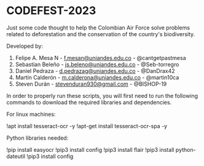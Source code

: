 # CODEFEST-2023
Just some code thought to help the Colombian Air Force solve problems related to deforestation and the conservation of the country's biodiversity.

Developed by:
1. Felipe A. Mesa N - f.mesan@uniandes.edu.co - @cantgetpastmesa
2. Sebastían Beleño - js.beleno@uniandes.edu.co - @Seb-torregro
3. Daniel Pedraza - d.pedrazag@uniandes.edu.co - @DanDrax42
4. Martín Calderón - m.calderona@uniandes.edu.co - @martin10ca
5. Steven Durán - stevenduran930@gmail.com - @BISHOP-19

In order to properly run these scripts, you will first need to run the following commands to download the required libraries and dependencies.

For linux machines:

!apt install tesseract-ocr -y
!apt-get install tesseract-ocr-spa -y

Python libraries needed:

!pip install easyocr
!pip3 install config
!pip3 install flair
!pip3 install python-dateutil
!pip3 install config
